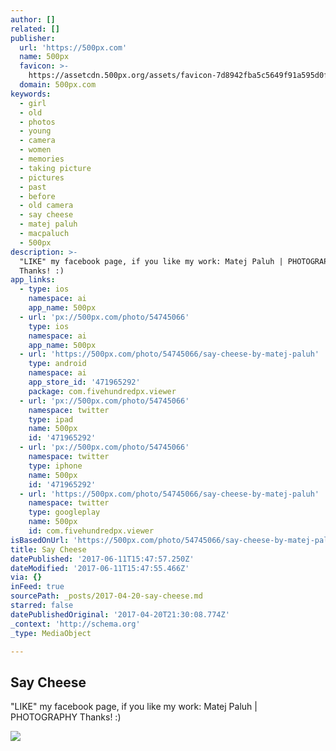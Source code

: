 ```yaml
---
author: []
related: []
publisher:
  url: 'https://500px.com'
  name: 500px
  favicon: >-
    https://assetcdn.500px.org/assets/favicon-7d8942fba5c5649f91a595d0fc749c83.ico
  domain: 500px.com
keywords:
  - girl
  - old
  - photos
  - young
  - camera
  - women
  - memories
  - taking picture
  - pictures
  - past
  - before
  - old camera
  - say cheese
  - matej paluh
  - macpaluch
  - 500px
description: >-
  "LIKE" my facebook page, if you like my work: Matej Paluh | PHOTOGRAPHY
  Thanks! :)
app_links:
  - type: ios
    namespace: ai
    app_name: 500px
  - url: 'px://500px.com/photo/54745066'
    type: ios
    namespace: ai
    app_name: 500px
  - url: 'https://500px.com/photo/54745066/say-cheese-by-matej-paluh'
    type: android
    namespace: ai
    app_store_id: '471965292'
    package: com.fivehundredpx.viewer
  - url: 'px://500px.com/photo/54745066'
    namespace: twitter
    type: ipad
    name: 500px
    id: '471965292'
  - url: 'px://500px.com/photo/54745066'
    namespace: twitter
    type: iphone
    name: 500px
    id: '471965292'
  - url: 'https://500px.com/photo/54745066/say-cheese-by-matej-paluh'
    namespace: twitter
    type: googleplay
    name: 500px
    id: com.fivehundredpx.viewer
isBasedOnUrl: 'https://500px.com/photo/54745066/say-cheese-by-matej-paluh'
title: Say Cheese
datePublished: '2017-06-11T15:47:57.250Z'
dateModified: '2017-06-11T15:47:55.466Z'
via: {}
inFeed: true
sourcePath: _posts/2017-04-20-say-cheese.md
starred: false
datePublishedOriginal: '2017-04-20T21:30:08.774Z'
_context: 'http://schema.org'
_type: MediaObject

---
```

<article style=""><h1>Say Cheese</h1><p>"LIKE" my facebook page, if you like my work: Matej Paluh | PHOTOGRAPHY Thanks! :)</p><img src="https://drscdn.500px.org/photo/54745066/q%3D80_m%3D2000/550aecde8069071d4b11ef6efdac5462" /></article>